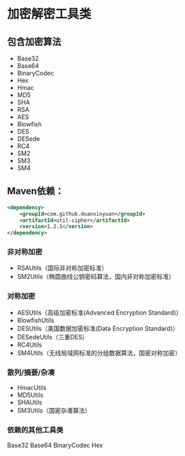 # 加密解密工具类

## 包含加密算法
* Base32
* Base64
* BinaryCodec
* Hex
* Hmac
* MD5
* SHA
* RSA
* AES
* Blowfish
* DES
* DESede
* RC4
* SM2
* SM3
* SM4

## Maven依赖：
```xml
<dependency>
    <groupId>com.github.duanxinyuan</groupId>
    <artifactId>util-cipher</artifactId>
    <version>1.2.1</version>
</dependency>
```

### 非对称加密
* RSAUtils（国际非对称加密标准）
* SM2Utils（椭圆曲线公钥密码算法，国内非对称加密标准）

### 对称加密
* AESUtils（高级加密标准(Advanced Encryption Standard)）
* BlowfishUtils
* DESUtils（美国数据加密标准(Data Encryption Standard)）
* DESedeUtils（三重DES）
* RC4Utils
* SM4Utils（无线局域网标准的分组数据算法，国密对称加密）

### 散列/摘要/杂凑
* HmacUtils
* MD5Utils
* SHAUtils
* SM3Utils（国密杂凑算法）

### 依赖的其他工具类
Base32
Base64
BinaryCodec
Hex